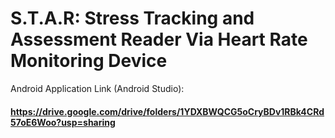 # S.T.A.R: Stress Tracking and Assessment Reader Via Heart Rate Monitoring Device 

Android Application Link (Android Studio):
#### https://drive.google.com/drive/folders/1YDXBWQCG5oCryBDv1RBk4CRd57oE6Woo?usp=sharing
